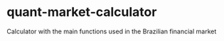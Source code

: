 # quant-market-calculator
Calculator with the main functions used in the Brazilian financial market

